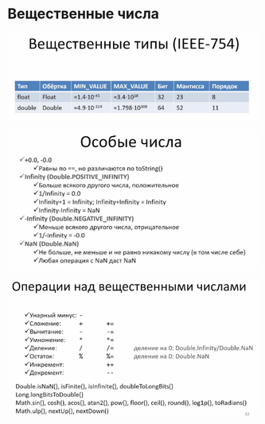 # Вещественные числа

![](<../../.gitbook/assets/image (258).png>)

![](<../../.gitbook/assets/image (232).png>)

![](<../../.gitbook/assets/image (32).png>)
